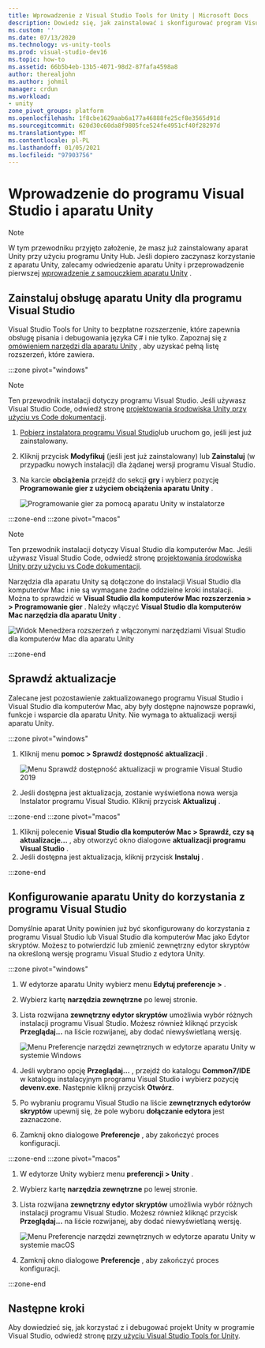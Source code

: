 ```yaml
---
title: Wprowadzenie z Visual Studio Tools for Unity | Microsoft Docs
description: Dowiedz się, jak zainstalować i skonfigurować program Visual Studio do tworzenia aplikacji dla aparatu Unity.
ms.custom: ''
ms.date: 07/13/2020
ms.technology: vs-unity-tools
ms.prod: visual-studio-dev16
ms.topic: how-to
ms.assetid: 66b5b4eb-13b5-4071-98d2-87fafa4598a8
author: therealjohn
ms.author: johmil
manager: crdun
ms.workload:
- unity
zone_pivot_groups: platform
ms.openlocfilehash: 1f8cbe1629aab6a177a46888fe25cf8e3565d91d
ms.sourcegitcommit: 620d30c60da8f9805fce524fe4951cf40f28297d
ms.translationtype: MT
ms.contentlocale: pl-PL
ms.lasthandoff: 01/05/2021
ms.locfileid: "97903756"
---
```

# <a name="get-started-with-visual-studio-and-unity"></a>Wprowadzenie do programu Visual Studio i aparatu Unity

> [!NOTE]
> W tym przewodniku przyjęto założenie, że masz już zainstalowany aparat Unity przy użyciu programu Unity Hub. Jeśli dopiero zaczynasz korzystanie z aparatu Unity, zalecamy odwiedzenie aparatu Unity i przeprowadzenie pierwszej [wprowadzenie z samouczkiem aparatu Unity](https://learn.unity.com/course/getting-started-with-unity) .

## <a name="install-unity-support-for-visual-studio"></a>Zainstaluj obsługę aparatu Unity dla programu Visual Studio

Visual Studio Tools for Unity to bezpłatne rozszerzenie, które zapewnia obsługę pisania i debugowania języka C# i nie tylko. Zapoznaj się z [omówieniem narzędzi dla aparatu Unity](./visual-studio-tools-for-unity.md) , aby uzyskać pełną listę rozszerzeń, które zawiera.

:::zone pivot="windows"

> [!NOTE]
> Ten przewodnik instalacji dotyczy programu Visual Studio. Jeśli używasz Visual Studio Code, odwiedź stronę [projektowania środowiska Unity przy użyciu vs Code dokumentacji](https://code.visualstudio.com/docs/other/unity).

1. [Pobierz instalatora programu Visual Studio](/visualstudio/docs/install/install-visual-studio.md)lub uruchom go, jeśli jest już zainstalowany.
2. Kliknij przycisk **Modyfikuj** (jeśli jest już zainstalowany) lub **Zainstaluj** (w przypadku nowych instalacji) dla żądanej wersji programu Visual Studio.
3. Na karcie **obciążenia** przejdź do sekcji **gry** i wybierz pozycję **Programowanie gier z użyciem obciążenia aparatu Unity** .

    ![Programowanie gier za pomocą aparatu Unity w instalatorze](../media/vs/unity-workload.png)

:::zone-end
:::zone pivot="macos"

> [!NOTE]
> Ten przewodnik instalacji dotyczy Visual Studio dla komputerów Mac. Jeśli używasz Visual Studio Code, odwiedź stronę [projektowania środowiska Unity przy użyciu vs Code dokumentacji](https://code.visualstudio.com/docs/other/unity).

Narzędzia dla aparatu Unity są dołączone do instalacji Visual Studio dla komputerów Mac i nie są wymagane żadne oddzielne kroki instalacji. Można to sprawdzić w **Visual Studio dla komputerów Mac rozszerzenia > > Programowanie gier** . Należy włączyć **Visual Studio dla komputerów Mac narzędzia dla aparatu Unity** .

![Widok Menedżera rozszerzeń z włączonymi narzędziami Visual Studio dla komputerów Mac dla aparatu Unity](../media/vsm/unity-workload.png)

:::zone-end

## <a name="check-for-updates"></a>Sprawdź aktualizacje

Zalecane jest pozostawienie zaktualizowanego programu Visual Studio i Visual Studio dla komputerów Mac, aby były dostępne najnowsze poprawki, funkcje i wsparcie dla aparatu Unity. Nie wymaga to aktualizacji wersji aparatu Unity.

:::zone pivot="windows"

1. Kliknij menu **pomoc > Sprawdź dostępność aktualizacji** .

    ![Menu Sprawdź dostępność aktualizacji w programie Visual Studio 2019](../media/vs/check-for-updates.png)

2. Jeśli dostępna jest aktualizacja, zostanie wyświetlona nowa wersja Instalator programu Visual Studio. Kliknij przycisk **Aktualizuj** .

:::zone-end
:::zone pivot="macos"

1. Kliknij polecenie **Visual Studio dla komputerów Mac > Sprawdź, czy są aktualizacje...** , aby otworzyć okno dialogowe **aktualizacji programu Visual Studio** .
2. Jeśli dostępna jest aktualizacja, kliknij przycisk **Instaluj** .

:::zone-end

## <a name="configure-unity-to-use-visual-studio"></a>Konfigurowanie aparatu Unity do korzystania z programu Visual Studio

Domyślnie aparat Unity powinien już być skonfigurowany do korzystania z programu Visual Studio lub Visual Studio dla komputerów Mac jako Edytor skryptów. Możesz to potwierdzić lub zmienić zewnętrzny edytor skryptów na określoną wersję programu Visual Studio z edytora Unity.

:::zone pivot="windows"

1. W edytorze aparatu Unity wybierz menu **Edytuj preferencje >** .
2. Wybierz kartę **narzędzia zewnętrzne** po lewej stronie.
3. Lista rozwijana **zewnętrzny edytor skryptów** umożliwia wybór różnych instalacji programu Visual Studio. Możesz również kliknąć przycisk **Przeglądaj...** na liście rozwijanej, aby dodać niewyświetlaną wersję.

    ![Menu Preferencje narzędzi zewnętrznych w edytorze aparatu Unity w systemie Windows](../media/vs/preferences-external-tools.png)

4. Jeśli wybrano opcję **Przeglądaj...** , przejdź do katalogu **Common7/IDE** w katalogu instalacyjnym programu Visual Studio i wybierz pozycję **devenv.exe**. Następnie kliknij przycisk **Otwórz**.
5. Po wybraniu programu Visual Studio na liście **zewnętrznych edytorów skryptów** upewnij się, że pole wyboru **dołączanie edytora** jest zaznaczone.
6. Zamknij okno dialogowe **Preferencje** , aby zakończyć proces konfiguracji.

:::zone-end
:::zone pivot="macos"

1. W edytorze Unity wybierz menu **preferencji > Unity** .
2. Wybierz kartę **narzędzia zewnętrzne** po lewej stronie.
3. Lista rozwijana **zewnętrzny edytor skryptów** umożliwia wybór różnych instalacji programu Visual Studio. Możesz również kliknąć przycisk **Przeglądaj...** na liście rozwijanej, aby dodać niewyświetlaną wersję.

    ![Menu Preferencje narzędzi zewnętrznych w edytorze aparatu Unity w systemie macOS](../media/vsm/preferences-external-tools.png)

4. Zamknij okno dialogowe **Preferencje** , aby zakończyć proces konfiguracji.

:::zone-end

## <a name="next-steps"></a>Następne kroki

 Aby dowiedzieć się, jak korzystać z i debugować projekt Unity w programie Visual Studio, odwiedź stronę [przy użyciu Visual Studio Tools for Unity](using-visual-studio-tools-for-unity.md).
